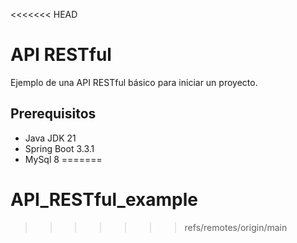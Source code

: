 <<<<<<< HEAD
# API RESTful
Ejemplo de una API RESTful básico para iniciar un proyecto.

## Prerequisitos
- Java JDK 21
- Spring Boot 3.3.1
- MySql 8
=======
# API_RESTful_example
>>>>>>> refs/remotes/origin/main
